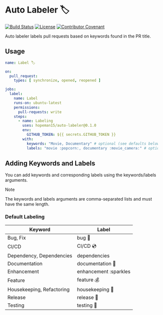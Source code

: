 # Auto Labeler 🏷️

[![Build Status](https://github.com/hopeman15/auto-labeler/actions/workflows/main.yml/badge.svg?event=push)](https://github.com/hopeman15/auto-labeler/actions)
[![License](https://img.shields.io/dub/l/vibe-d.svg)](LICENSE)
[![Contributor Covenant](https://img.shields.io/badge/Contributor%20Covenant-2.1-4baaaa.svg)](CODE_OF_CONDUCT.md)

Auto labeler labels pull requests based on keywords found in the PR title.

## Usage

```yaml
name: Label 🏷️

on:
  pull_request:
    types: [ synchronize, opened, reopened ]

jobs:
  label:
    name: Label
    runs-on: ubuntu-latest
    permissions:
      pull-requests: write
    steps:
      - name: Labeling
        uses: hopeman15/auto-labeler@0.1.0
        env:
          GITHUB_TOKEN: ${{ secrets.GITHUB_TOKEN }}
        with:
          keywords: "Movie, Documentary" # optional (see defaults below)
          labels: "movie :popcorn:, documentary :movie_camera:" # optional (see defaults below)
```

## Adding Keywords and Labels

You can add keywords and corresponding labels using the keywords/labels
arguments.

> [!NOTE]
> The keywords and labels arguments are comma-separated lists and must have the
> same length.

### Default Labeling

| Keyword                   | Label                 |
|---------------------------|-----------------------|
| Bug, Fix                  | bug :bug:             |
| CI/CD                     | CI/CD :cd:            |
| Dependency, Dependencies  | dependencies          |
| Documentation             | documentation :book:  |
| Enhancement               | enhancement :sparkles |
| Feature                   | feature :moneybag:    |
| Housekeeping, Refactoring | housekeeping :broom:  |
| Release                   | release :tada:        |
| Testing                   | testing :test_tube:   |
